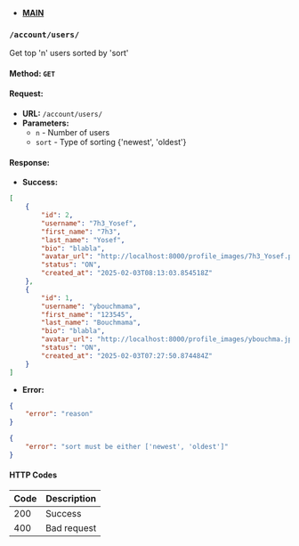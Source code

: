 * **[MAIN](https://github.com/7h3Y055/ft_transcendence/blob/main/backend/documentation/main.md)**

### `/account/users/`
Get top 'n' users sorted by 'sort'

#### Method: `GET`

#### Request:
* **URL:** `/account/users/`
* **Parameters:**
  * `n` - Number of users
  * `sort` - Type of sorting {'newest', 'oldest'}

#### Response:
* **Success:**
```json
[
    {
        "id": 2,
        "username": "7h3_Yosef",
        "first_name": "7h3",
        "last_name": "Yosef",
        "bio": "blabla",
        "avatar_url": "http://localhost:8000/profile_images/7h3_Yosef.png",
        "status": "ON",
        "created_at": "2025-02-03T08:13:03.854518Z"
    },
    {
        "id": 1,
        "username": "ybouchmama",
        "first_name": "123545",
        "last_name": "Bouchmama",
        "bio": "blabla",
        "avatar_url": "http://localhost:8000/profile_images/ybouchma.jpg",
        "status": "ON",
        "created_at": "2025-02-03T07:27:50.874484Z"
    }
]
```

* **Error:**
```json
{
    "error": "reason"
}
```
```json
{
    "error": "sort must be either ['newest', 'oldest']"
}
```

#### HTTP Codes

| Code | Description                              |
|------|------------------------------------------|
| 200  | Success                                  |
| 400  | Bad request                              |
